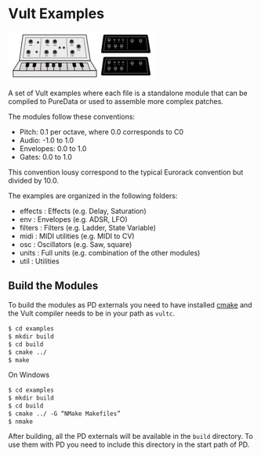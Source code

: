 # Vult Examples

![Examples](/other/Images/synths.png?raw=true "Examples")

A set of Vult examples where each file is a standalone module that can be compiled to PureData or used to assemble more complex patches.

The modules follow these conventions:

* Pitch: 0.1 per octave, where 0.0 corresponds to C0
* Audio: -1.0 to 1.0
* Envelopes: 0.0 to 1.0
* Gates: 0.0 to 1.0

This convention lousy correspond to the typical Eurorack convention but divided by 10.0.

The examples are organized in the following folders:

* effects : Effects (e.g. Delay, Saturation)
* env : Envelopes (e.g. ADSR, LFO)
* filters : Filters (e.g. Ladder, State Variable)
* midi : MIDI utilities (e.g. MIDI to CV)
* osc : Oscillators (e.g. Saw, square)
* units : Full units (e.g. combination of the other modules)
* util : Utilities

## Build the Modules

To build the modules as PD externals you need to have installed [cmake](https://cmake.org) and the Vult compiler needs to be in your path as `vultc`.

```
$ cd examples
$ mkdir build
$ cd build
$ cmake ../
$ make
```
On Windows
```
$ cd examples
$ mkdir build
$ cd build
$ cmake ../ -G “NMake Makefiles”
$ nmake
```

After building, all the PD externals will be available in the `build` directory. To use them with PD you need to include this directory in the start path of PD.
